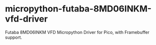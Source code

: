 # micropython-futaba-8MD06INKM-vfd-driver
Futaba 8MD06INKM VFD Micropython Driver for Pico, with Framebuffer support.
